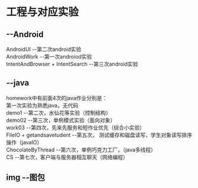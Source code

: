 工程与对应实验
======================
--Android
----------------------------------
AndroidUI --第二次android实验<br>
AndroidWork --第一次androiod实验<br>
IntentAndBrowser + IntentSearch --第三次android实验<br>

--java
----------------------------------
homework中有前面4次的java作业分别是：<br>
第一次实验为熟悉java，无代码<br>
demo1 --第二次，水仙花等实验（控制结构）<br>
demo02 --第三次，单例模式实验（面向对象）<br>
work03 --第四次，先来先服务和短作业优先（综合小实验）<br>
FileIO + getandsavetudent --第五次， 测试缓存和磁盘读写，学生对象读写排序操作（javaIO）<br>
ChocolateByThread --第六次，单例巧克力工厂，（java多线程）<br>
CS --第七次，客户端与服务器相互聊天（网络编程）<br>

img --图包
---------------------------------
